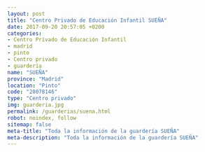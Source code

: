 ```yaml
---
layout: post
title: "Centro Privado de Educación Infantil SUEÑA"
date: 2017-09-20 20:57:05 +0200
categories:
- Centro Privado de Educación Infantil
- madrid
- pinto
- Centro privado
- guarderia
name: "SUEÑA"
province: "Madrid"
location: "Pinto"
code: "28078146"
type: "Centro privado"
img: guarderia.jpg
permalink: /guarderias/suena.html
robot: noindex, follow
sitemap: false
meta-title: "Toda la información de la guardería SUEÑA"
meta-description: "Toda la información de la guardería SUEÑA"
---
```

